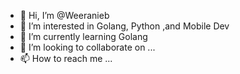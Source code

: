 - 👋 Hi, I’m @Weeranieb
- 👀 I’m interested in Golang, Python ,and Mobile Dev
- 🌱 I’m currently learning Golang
- 💞️ I’m looking to collaborate on ...
- 📫 How to reach me ...

<!---
Weeranieb/Weeranieb is a ✨ special ✨ repository because its `README.md` (this file) appears on your GitHub profile.
You can click the Preview link to take a look at your changes.
--->
